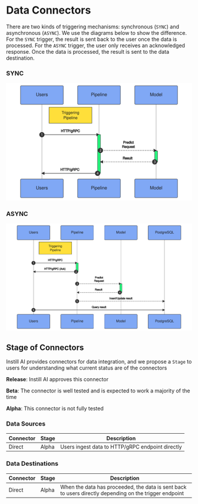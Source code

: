 # Data Connectors

There are two kinds of triggering mechanisms: synchronous (`SYNC`) and asynchronous (`ASYNC`). We use the diagrams below to show the difference. For the `SYNC` trigger, the result is sent back to the user once the data is processed. For the `ASYNC` trigger, the user only receives an acknowledged response. Once the data is processed, the result is sent to the data destination.

### SYNC
<p align="center">
<img src="docs/mermaid/sync.svg" alt="Synchronous triggering mechanism" />
</p>

### ASYNC
<p align="center">
<img src="docs/mermaid/async.svg" alt="Asynchronous triggering mechanism" />
</p>

## Stage of Connectors

Instill AI provides connectors for data integration, and we propose a `Stage` to users for understanding what current status are of the connectors

**Release**: Instill AI approves this connector

**Beta**: The connector is well tested and is expected to work a majority of the time

**Alpha**: This connector is not fully tested

### Data Sources

| Connector | Stage | Description |
| :--- | :--- | --- |
| Direct | Alpha | Users ingest data to HTTP/gRPC endpoint directly |

### Data Destinations

| Connector | Stage | Description |
| :--- | :--- | --- |
| Direct | Alpha | When the data has proceeded, the data is sent back to users directly depending on the trigger endpoint |
